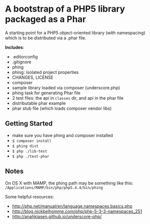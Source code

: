 # A bootstrap of a PHP5 library packaged as a Phar

A starting point for a PHP5 object-oriented library (with namespacing) which is to be distributed via a .phar file.

**Includes**:

- .editorconfig
- .gitignore
- phing
- phing: isolated project properties
- CHANGES, LICENSE
- composer
- sample library loaded via composer (underscore.php)
- phing task for generating Phar file
- 2 test files: the api in `classes` dir, and api in the phar file
- distributable phar example
- phar stub file (which loads composer vendor libs)

## Getting Started

- make sure you have phing and composer installed
- `$ composer install`
- `$ phing dist`
- `$ php ./lib-test`
- `$ php ./test-phar`

## Notes

On OS X with MAMP, the phing path may be something like this: `/Applications/MAMP/bin/php/php5.4.4/bin/phing`

Some helpful resources:

- http://php.net/manual/en/language.namespaces.basics.php
- http://blog.nickbelhomme.com/php/php-5-3-3-namespaces_251
- http://anahkiasen.github.io/underscore-php/
